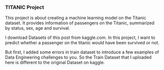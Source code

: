 ### TITANIC Project
This project is about creating a machine learning model on the Titanic dataset. It provides information of passengers on the Titanic, summarized by status, sex, age and survival.

I download Datasets of this post from kaggle.com. In this project, I want to predict whether a passenger on the titanic would have been survived or not.

But first, I added some errors in train dataset to introduce a few examples of Data Engineering challenges to you. So the Train Dataset that I uploaded here is different to the original Dataset on kaggle.


